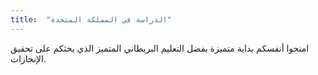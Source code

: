 ```yaml
---
title:  "الدراسة في المملكة المتحدة"
---
```


امنحوا أنفسكم بداية متميزة بفضل التعليم البريطاني المتميز الذي يحثكم على تحقيق الإنجازات.
